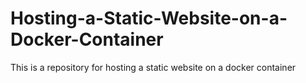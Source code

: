 # Hosting-a-Static-Website-on-a-Docker-Container
This is a repository for hosting a static website on a docker container
